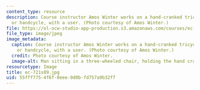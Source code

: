 ```yaml
---
content_type: resource
description: Course instructor Amos Winter works on a hand-cranked tricycle wheelchair,
  or handcycle, with a user. (Photo courtesy of Amos Winter.)
file: https://ol-ocw-studio-app-production.s3.amazonaws.com/courses/ec-721-wheelchair-design-in-developing-countries-spring-2009/55fff7754f6f0eee9d0bfd757a9b32ff_ec-721s09.jpg
file_type: image/jpeg
image_metadata:
  caption: Course instructor Amos Winter works on a hand-cranked tricycle wheelchair,
    or handcycle, with a user. (Photo courtesy of Amos Winter.)
  credit: Photo courtesy of Amos Winter.
  image-alt: Man sitting in a three-wheeled chair, holding the hand crank component.
resourcetype: Image
title: ec-721s09.jpg
uid: 55fff775-4f6f-0eee-9d0b-fd757a9b32ff
---
```

